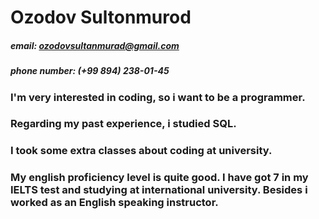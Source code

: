 # Ozodov Sultonmurod 

##### email: ozodovsultanmurad@gmail.com 
##### phone number: (+99 894) 238-01-45

### I'm very interested in coding, so i want to be a programmer.
### Regarding my past experience, i studied  SQL.
### I took some extra classes about coding at university.
### My english proficiency level is quite good. I have got 7 in my IELTS test and studying at international university. Besides i worked as an English speaking instructor.

